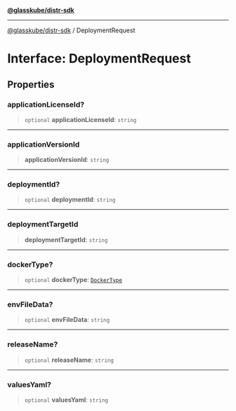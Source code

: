 [**@glasskube/distr-sdk**](../README.md)

---

[@glasskube/distr-sdk](../README.md) / DeploymentRequest

# Interface: DeploymentRequest

## Properties

### applicationLicenseId?

> `optional` **applicationLicenseId**: `string`

---

### applicationVersionId

> **applicationVersionId**: `string`

---

### deploymentId?

> `optional` **deploymentId**: `string`

---

### deploymentTargetId

> **deploymentTargetId**: `string`

---

### dockerType?

> `optional` **dockerType**: [`DockerType`](../type-aliases/DockerType.md)

---

### envFileData?

> `optional` **envFileData**: `string`

---

### releaseName?

> `optional` **releaseName**: `string`

---

### valuesYaml?

> `optional` **valuesYaml**: `string`
